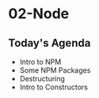 # 02-Node

## Today's Agenda

- Intro to NPM
- Some NPM Packages
- Destructuring
- Intro to Constructors
